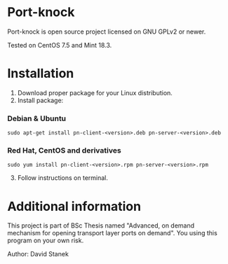 # Port-knock
Port-knock is open source project licensed on GNU GPLv2 or newer. <br />

Tested on CentOS 7.5 and Mint 18.3.

# Installation
1. Download proper package for your Linux distribution.
2. Install package:
### Debian & Ubuntu
```
sudo apt-get install pn-client-<version>.deb pn-server-<version>.deb
```
### Red Hat, CentOS and derivatives
```
sudo yum install pn-client-<version>.rpm pn-server-<version>.rpm
```
3. Follow instructions on terminal.

# Additional information
This project is part of BSc Thesis named "Advanced, on demand mechanism for opening transport layer ports on demand". You using this program on your own risk.

Author: David Stanek
